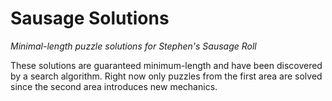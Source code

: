 # Sausage Solutions

*Minimal-length puzzle solutions for Stephen's Sausage Roll*

These solutions are guaranteed minimum-length and have been discovered by a search algorithm. Right
now only puzzles from the first area are solved since the second area introduces new mechanics.
